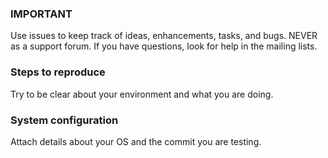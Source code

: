 ### IMPORTANT
Use issues to keep track of ideas, enhancements, tasks, and bugs. NEVER as a support forum. If you have questions, look for help in the mailing lists.

### Steps to reproduce
Try to be clear about your environment and what you are doing.

### System configuration
Attach details about your OS and the commit you are testing.
